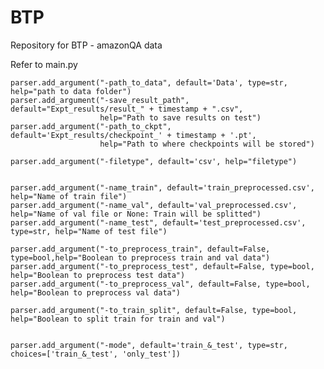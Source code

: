 # BTP
Repository for BTP - amazonQA data

Refer to main.py 

	parser.add_argument("-path_to_data", default='Data', type=str, help="path to data folder")
	parser.add_argument("-save_result_path", default="Expt_results/result_" + timestamp + ".csv",
						help="Path to save results on test")
	parser.add_argument("-path_to_ckpt", default='Expt_results/checkpoint_' + timestamp + '.pt',
						help="Path to where checkpoints will be stored")

	parser.add_argument("-filetype", default='csv', help="filetype")


	parser.add_argument("-name_train", default='train_preprocessed.csv', help="Name of train file")
	parser.add_argument("-name_val", default='val_preprocessed.csv', help="Name of val file or None: Train will be splitted")
	parser.add_argument("-name_test", default='test_preprocessed.csv', type=str, help="Name of test file")

	parser.add_argument("-to_preprocess_train", default=False, type=bool,help="Boolean to preprocess train and val data")
	parser.add_argument("-to_preprocess_test", default=False, type=bool, help="Boolean to preprocess test data")
	parser.add_argument("-to_preprocess_val", default=False, type=bool, help="Boolean to preprocess val data")

	parser.add_argument("-to_train_split", default=False, type=bool, help="Boolean to split train for train and val")


	parser.add_argument("-mode", default='train_&_test', type=str, choices=['train_&_test', 'only_test'])

